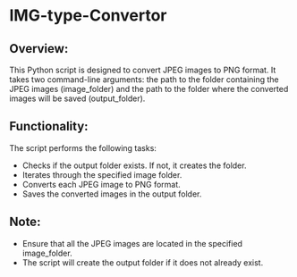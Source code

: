 # IMG-type-Convertor

## Overview:

This Python script is designed to convert JPEG images to PNG format. It takes two command-line arguments: the path to the folder containing the JPEG images (image_folder) and the path to the folder where the converted images will be saved (output_folder).

## Functionality:

The script performs the following tasks:

- Checks if the output folder exists. If not, it creates the folder.
- Iterates through the specified image folder.
- Converts each JPEG image to PNG format.
- Saves the converted images in the output folder.

## Note:

- Ensure that all the JPEG images are located in the specified image_folder.
- The script will create the output folder if it does not already exist.
